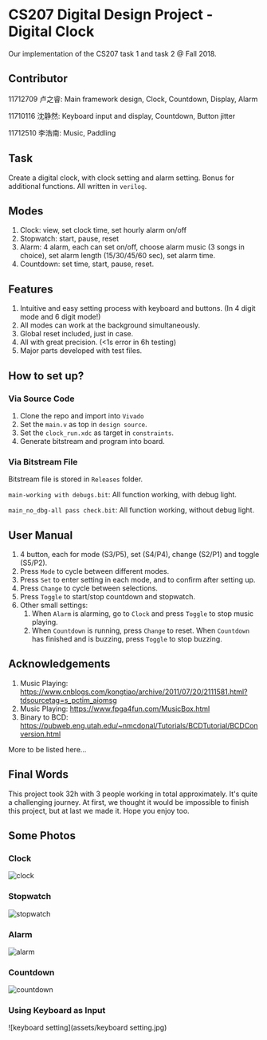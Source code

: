 # CS207 Digital Design Project - Digital Clock

Our implementation of the CS207 task 1 and task 2 @ Fall 2018.

## Contributor

11712709 卢之睿: Main framework design, Clock, Countdown, Display, Alarm

11710116 沈静然: Keyboard input and display, Countdown, Button jitter

11712510 李浩南: Music, Paddling

## Task

Create a digital clock, with clock setting and alarm setting. Bonus for additional functions. All written in `verilog`.

## Modes

1. Clock: view, set clock time, set hourly alarm on/off
2. Stopwatch: start, pause, reset
3. Alarm: 4 alarm, each can set on/off, choose alarm music (3 songs in choice), set alarm length (15/30/45/60 sec), set alarm time.
4. Countdown: set time, start, pause, reset.

 ## Features

1. Intuitive and easy setting process with keyboard and buttons. (In 4 digit mode and 6 digit mode!)
2. All modes can work at the background simultaneously.
3. Global reset included, just in case.
4. All with great precision. (<1s error in 6h testing)
5. Major parts developed with test files.

## How to set up?

### Via Source Code

1. Clone the repo and import into `Vivado`
2. Set the `main.v` as top in `design source`.
3. Set the `clock_run.xdc` as target in `constraints`.
4. Generate bitstream and program into board.

### Via Bitstream File

Bitstream file is stored in `Releases` folder.

`main-working with debugs.bit`: All function working, with debug light.

`main_no_dbg-all pass check.bit`: All function working, without debug light.

## User Manual

1. 4 button, each for mode (S3/P5), set (S4/P4), change (S2/P1) and toggle (S5/P2).
2. Press `Mode` to cycle between different modes.
3. Press `Set` to enter setting in each mode, and to confirm after setting up.
4. Press `Change` to cycle between selections.
5. Press `Toggle` to start/stop countdown and stopwatch.
6. Other small settings:
   1. When `Alarm` is alarming, go to `Clock` and press `Toggle` to stop music playing.
   2. When `Countdown` is running, press `Change` to reset. When `Countdown` has finished and is buzzing, press `Toggle` to stop buzzing.

## Acknowledgements

1. Music Playing: https://www.cnblogs.com/kongtiao/archive/2011/07/20/2111581.html?tdsourcetag=s_pctim_aiomsg
2. Music Playing: https://www.fpga4fun.com/MusicBox.html
3. Binary to BCD: https://pubweb.eng.utah.edu/~nmcdonal/Tutorials/BCDTutorial/BCDConversion.html

More to be listed here...

## Final Words

This project took 32h with 3 people working in total approximately. It's quite a challenging journey. At first, we thought it would be impossible to finish this project, but at last we made it. Hope you enjoy too.

## Some Photos

### Clock

![clock](assets/clock.jpg)

### Stopwatch

![stopwatch](assets/stopwatch.jpg)

### Alarm

![alarm](assets/alarm-1545796945454.jpg)

### Countdown

![countdown](assets/countdown.jpg)

### Using Keyboard as Input

![keyboard setting](assets/keyboard setting.jpg)

